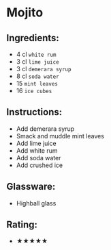 # Mojito

## Ingredients:
- 4 cl `white rum`
- 3 cl `lime juice`
- 3 cl `demerara syrup`
- 8 cl `soda water`
- 15 `mint leaves`
- 16 `ice cubes`

## Instructions:
- Add demerara syrup
- Smack and muddle mint leaves
- Add lime juice
- Add white rum
- Add soda water
- Add crushed ice

## Glassware:
- Highball glass

## Rating:
- ★★★★★